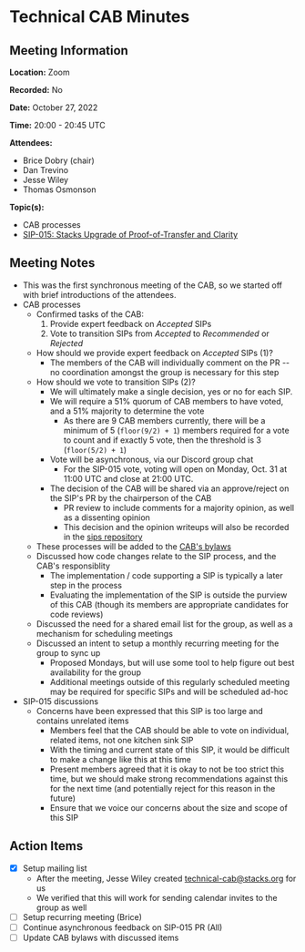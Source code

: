 # Technical CAB Minutes

## Meeting Information

**Location:** Zoom

**Recorded:** No

**Date:** October 27, 2022

**Time:** 20:00 - 20:45 UTC

**Attendees:**

- Brice Dobry (chair)
- Dan Trevino
- Jesse Wiley
- Thomas Osmonson

**Topic(s):**

- CAB processes
- [SIP-015: Stacks Upgrade of Proof-of-Transfer and Clarity](https://github.com/stacksgov/sips/pull/95)

## Meeting Notes

- This was the first synchronous meeting of the CAB, so we started off with
  brief introductions of the attendees.
- CAB processes
  - Confirmed tasks of the CAB:
    1. Provide expert feedback on _Accepted_ SIPs
    2. Vote to transition SIPs from _Accepted_ to _Recommended_ or _Rejected_
  - How should we provide expert feedback on _Accepted_ SIPs (1)?
    - The members of the CAB will individually comment on the PR -- no
      coordination amongst the group is necessary for this step
  - How should we vote to transition SIPs (2)?
    - We will ultimately make a single decision, yes or no for each SIP.
    - We will require a 51% quorum of CAB members to have voted, and a 51%
      majority to determine the vote
      - As there are 9 CAB members currently, there will be a minimum of 5
        (`floor(9/2) + 1`) members required for a vote to count and if exactly 5
        vote, then the threshold is 3 (`floor(5/2) + 1`)
    - Vote will be asynchronous, via our Discord group chat
      - For the SIP-015 vote, voting will open on Monday, Oct. 31 at 11:00 UTC
        and close at 21:00 UTC.
    - The decision of the CAB will be shared via an approve/reject on the SIP's
      PR by the chairperson of the CAB
      - PR review to include comments for a majority opinion, as well as a
        dissenting opinion
      - This decision and the opinion writeups will also be recorded in the
        [sips repository](https://github.com/stacksgov/sips/tree/main/considerations/minutes/technical-cab)
  - These processes will be added to the
    [CAB's bylaws](https://github.com/stacksgov/sips/blob/main/considerations/technical.md#bylaws)
  - Discussed how code changes relate to the SIP process, and the CAB's
    responsiblity
    - The implementation / code supporting a SIP is typically a later step in
      the process
    - Evaluating the implementation of the SIP is outside the purview of this
      CAB (though its members are appropriate candidates for code reviews)
  - Discussed the need for a shared email list for the group, as well as a
    mechanism for scheduling meetings
  - Discussed an intent to setup a monthly recurring meeting for the group to
    sync up
    - Proposed Mondays, but will use some tool to help figure out best
      availability for the group
    - Additional meetings outside of this regularly scheduled meeting may be
      required for specific SIPs and will be scheduled ad-hoc
- SIP-015 discussions
  - Concerns have been expressed that this SIP is too large and contains
    unrelated items
    - Members feel that the CAB should be able to vote on individual, related
      items, not one kitchen sink SIP
    - With the timing and current state of this SIP, it would be difficult to
      make a change like this at this time
    - Present members agreed that it is okay to not be too strict this time, but
      we should make strong recommendations against this for the next time (and
      potentially reject for this reason in the future)
    - Ensure that we voice our concerns about the size and scope of this SIP

## Action Items

- [x] Setup mailing list
  - After the meeting, Jesse Wiley created technical-cab@stacks.org for us
  - We verified that this will work for sending calendar invites to the group as
    well
- [ ] Setup recurring meeting (Brice)
- [ ] Continue asynchronous feedback on SIP-015 PR (All)
- [ ] Update CAB bylaws with discussed items
